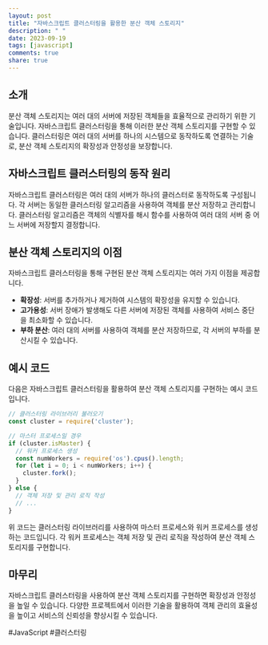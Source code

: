 ```yaml
---
layout: post
title: "자바스크립트 클러스터링을 활용한 분산 객체 스토리지"
description: " "
date: 2023-09-19
tags: [javascript]
comments: true
share: true
---
```


## 소개

분산 객체 스토리지는 여러 대의 서버에 저장된 객체들을 효율적으로 관리하기 위한 기술입니다. 자바스크립트 클러스터링을 통해 이러한 분산 객체 스토리지를 구현할 수 있습니다. 클러스터링은 여러 대의 서버를 하나의 시스템으로 동작하도록 연결하는 기술로, 분산 객체 스토리지의 확장성과 안정성을 보장합니다.

## 자바스크립트 클러스터링의 동작 원리

자바스크립트 클러스터링은 여러 대의 서버가 하나의 클러스터로 동작하도록 구성됩니다. 각 서버는 동일한 클러스터링 알고리즘을 사용하여 객체를 분산 저장하고 관리합니다. 클러스터링 알고리즘은 객체의 식별자를 해시 함수를 사용하여 여러 대의 서버 중 어느 서버에 저장할지 결정합니다.

## 분산 객체 스토리지의 이점

자바스크립트 클러스터링을 통해 구현된 분산 객체 스토리지는 여러 가지 이점을 제공합니다.

- **확장성**: 서버를 추가하거나 제거하여 시스템의 확장성을 유지할 수 있습니다.
- **고가용성**: 서버 장애가 발생해도 다른 서버에 저장된 객체를 사용하여 서비스 중단을 최소화할 수 있습니다.
- **부하 분산**: 여러 대의 서버를 사용하여 객체를 분산 저장하므로, 각 서버의 부하를 분산시킬 수 있습니다.

## 예시 코드

다음은 자바스크립트 클러스터링을 활용하여 분산 객체 스토리지를 구현하는 예시 코드입니다.

```javascript
// 클러스터링 라이브러리 불러오기
const cluster = require('cluster');

// 마스터 프로세스일 경우
if (cluster.isMaster) {
  // 워커 프로세스 생성
  const numWorkers = require('os').cpus().length;
  for (let i = 0; i < numWorkers; i++) {
    cluster.fork();
  }
} else {
  // 객체 저장 및 관리 로직 작성
  // ...
}
```

위 코드는 클러스터링 라이브러리를 사용하여 마스터 프로세스와 워커 프로세스를 생성하는 코드입니다. 각 워커 프로세스는 객체 저장 및 관리 로직을 작성하여 분산 객체 스토리지를 구현합니다.

## 마무리

자바스크립트 클러스터링을 사용하여 분산 객체 스토리지를 구현하면 확장성과 안정성을 높일 수 있습니다. 다양한 프로젝트에서 이러한 기술을 활용하여 객체 관리의 효율성을 높이고 서비스의 신뢰성을 향상시킬 수 있습니다.

#JavaScript #클러스터링